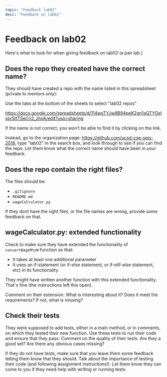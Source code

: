 ```yaml
---
topic: "Feedback lab02"
desc: "Feedback on lab02"
---
```


# Feedback on lab02

Here's what to look for when giving feedback on lab02 (a pair lab.)

## Does the repo they created have the correct name?

They should have created a repo with the name listed in this spreadsheet (private to mentors only):

Use the tabs at the bottom of the sheets to select "lab02 repos"

<https://docs.google.com/spreadsheets/d/114wsTYJw8B94peK2gn1aQTYOxlsprSttTSeCn2_zhvA/edit?usp=sharing>

If the name is not correct, you won't be able to find it by clicking on the link.

Instead, go to the organization page: <https://github.com/ucsd-cse-spis-2018>, type "lab02" in the search box,
and look through to see if you can find the repo.   Let them know what the correct name should have been in your feedback.

## Does the repo contain the right files?

The files should be:

* `.gitignore`	
* `README.md`	
* `wageCalculator.py`	

If they dont have the right files, or the file names are wrong, provide some feedback on that.

##  wageCalculator.py: extended functionality

Check to make sure they have extended the functionality of `convertWageMtoW` function so that:

* It takes at least one additional parameter
* It uses an if-statement (or if-else statement, or if-elif-else statement, etc) in its functionality

They might have written another function with this extended functionality.  That's fine (the instructions left this open).  

Comment on their extension.  What is interesting about it?  Does it meet the requirements?  If not, what is missing?

## Check their tests

They were supposed to add tests, either in a main method, or in comments, on which they tested their new function.  Use these tests to run their code and ensure that they pass.  Comment on the quality of their tests.  Are they a good set?  Are there any obvious cases missing?  

If they do not have tests, make sure that you leave them some feedback letting them know that they should.  Talk about the importance of testing their code (and following assignment instructions!).  Let them know they can come to you if they need help with writing or running tests.

